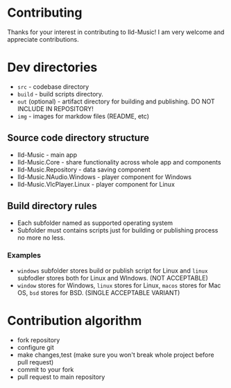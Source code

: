 # Contributing
Thanks for your interest in contributing to Ild-Music! I am very welcome and appreciate contributions.

# Dev directories
  - `src` - codebase directory
  - `build` - build scripts directory.
  - `out` (optional) - artifact directory for building and publishing. DO NOT INCLUDE IN REPOSITORY!
  - `img` - images for markdow files (README, etc)

## Source code directory structure
  - Ild-Music - main app
  - Ild-Music.Core - share functionality across whole app and components
  - Ild-Music.Repository - data saving component
  - Ild-Music.NAudio.Windows - player component for Windows
  - Ild-Music.VlcPlayer.Linux - player component for Linux
    
## Build directory rules
  - Each subfolder named as supported operating system
  - Subfolder must contains scripts just for building or publishing process no more no less.

### Examples
  - `windows` subfolder stores build or publish script for Linux and `linux` subfodler stores both for Linux and WIndows. (NOT ACCEPTABLE)
  - `window` stores for Windows, `linux` stores for Linux, `macos` stores for Mac OS, `bsd` stores for BSD. (SINGLE ACCEPTABLE VARIANT)
    
# Contribution algorithm
  - fork repository
  - configure git
  - make changes,test (make sure you won't break whole project before pull request)
  - commit to your fork
  - pull request to main repository
